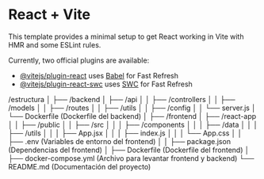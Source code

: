 # React + Vite

This template provides a minimal setup to get React working in Vite with HMR and some ESLint rules.

Currently, two official plugins are available:

- [@vitejs/plugin-react](https://github.com/vitejs/vite-plugin-react/blob/main/packages/plugin-react/README.md) uses [Babel](https://babeljs.io/) for Fast Refresh
- [@vitejs/plugin-react-swc](https://github.com/vitejs/vite-plugin-react-swc) uses [SWC](https://swc.rs/) for Fast Refresh


/estructura
│
├── /backend
│   ├── /api
│   │   ├── /controllers
│   │   ├── /models
│   │   ├── /routes
│   │   ├── /utils
│   │   ├── /config
│   │   └── server.js
│   └── Dockerfile   (Dockerfile del backend)
│
├── /frontend
│   ├── /react-app
│   │   ├── /public
│   │   ├── /src
│   │   │   ├── /components
│   │   │   ├── /data
│   │   │   ├── /utils
│   │   │   ├── App.jsx
│   │   │   ├── index.js
│   │   │   └── App.css
│   │   ├── .env        (Variables de entorno del frontend)
│   │   ├── package.json (Dependencias del frontend)
│   ├── Dockerfile   (Dockerfile del frontend)
│
├── docker-compose.yml  (Archivo para levantar frontend y backend)
└── README.md   (Documentación del proyecto)
